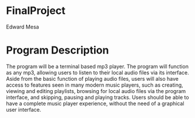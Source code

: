 # FinalProject
Edward Mesa

# Program Description

The program will be a terminal based mp3 player. The program will function as any mp3, allowing users to listen to their local audio files via its interface. Aside from the basic function of playing audio files, users will also have access to features seen in many modern music players, such as creating, viewing and editing playlists, browsing for local audio files via the program interface, and skipping, pausing and playing tracks. Users should be able to have a complete music player experience, without the need of a graphical user interface.
